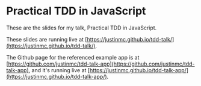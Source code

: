 # Practical TDD in JavaScript
These are the slides for my talk, Practical TDD in JavaScript.

These slides are running live at [https://justinmc.github.io/tdd-talk/](https://justinmc.github.io/tdd-talk/).

The Github page for the referenced example app is at [https://github.com/justinmc/tdd-talk-app](https://github.com/justinmc/tdd-talk-app), and it's running live at [https://justinmc.github.io/tdd-talk-app/](https://justinmc.github.io/tdd-talk-app/).
